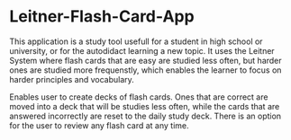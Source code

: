 # Leitner-Flash-Card-App

This application is a study tool usefull for a student in high school or university, or for the autodidact learning a new topic.
It uses the Leitner System where flash cards that are easy are studied less often, but harder ones are studied more frequenstly,
which enables the learner to focus on harder principles and vocabulary.   

Enables user to create decks of flash cards. Ones that are correct are moved into a deck that will be studies less often, while the cards
that are answered incorrectly are reset to the daily study deck. There is an option for the user to review any flash card at any time. 
